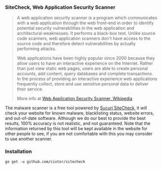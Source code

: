 ### SiteCheck, Web Application Security Scanner

> A web application security scanner is a program which communicates with a web application through the web front-end in order to identify potential security vulnerabilities in the web application and architectural weaknesses. It performs a black-box test. Unlike source code scanners, web application scanners don't have access to the source code and therefore detect vulnerabilities by actually performing attacks.
>
> Web applications have been highly popular since 2000 because they allow users to have an interactive experience on the Internet. Rather than just view static web pages, users are able to create personal accounts, add content, query databases and complete transactions. In the process of providing an interactive experience web applications frequently collect, store and use sensitive personal data to deliver their service.
>
> More info at [Web Application Security Scanner, Wikipedia](https://en.wikipedia.org/wiki/Web_application_security_scanner)

The malware scanner is a free tool powered by [Sucuri SiteCheck](https://sitecheck.sucuri.net), it will check your website for known malware, blacklisting status, website errors, and out-of-date software. Although we do our best to provide the best results, 100% accuracy is not realistic, and not guaranteed. Note that the information returned by this tool will be kept available in the website for other people to see, if you are not comfortable with this you may consider to use another scanner.

### Installation

```shell
go get -u github.com/cixtor/sitecheck
```
